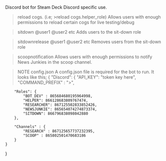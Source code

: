 Discord bot for Steam Deck Discord specific use.

>reload cogs.<cogname> (i.e; >reload cogs.helper_role)
Allows users with enough permissions to reload certain cogs for live testing/debug

>sitdown @user1 @user2 etc
Adds users to the sit-down role

>sitdownrelease @user1 @user2 etc
Removes users from the sit-down role

>scoopnotification
Allows users with enough permissions to notify News Junkies in the scoop channel.

  
>NOTE config.json
A config.json file is required for the bot to run. It looks like this;
  {
    "Discord": {
        "API_KEY": "token key here",
        "COMMAND_PREFIX" : ">",
        
        "Roles": {
            "BOT_DEV" : 865684680195964998,
            "HELPER": 866128683809767474,
            "RESEARCHER": 867125502833852426,
            "NEWSJUNKIE": 865654074274873374,
            "SITDOWN": 866796838098042880
        },
        
        "Channels" : {
            "RESEARCH" : 867125657737232395,
            "SCOOP" : 865802501470683186
        }
    }
}
